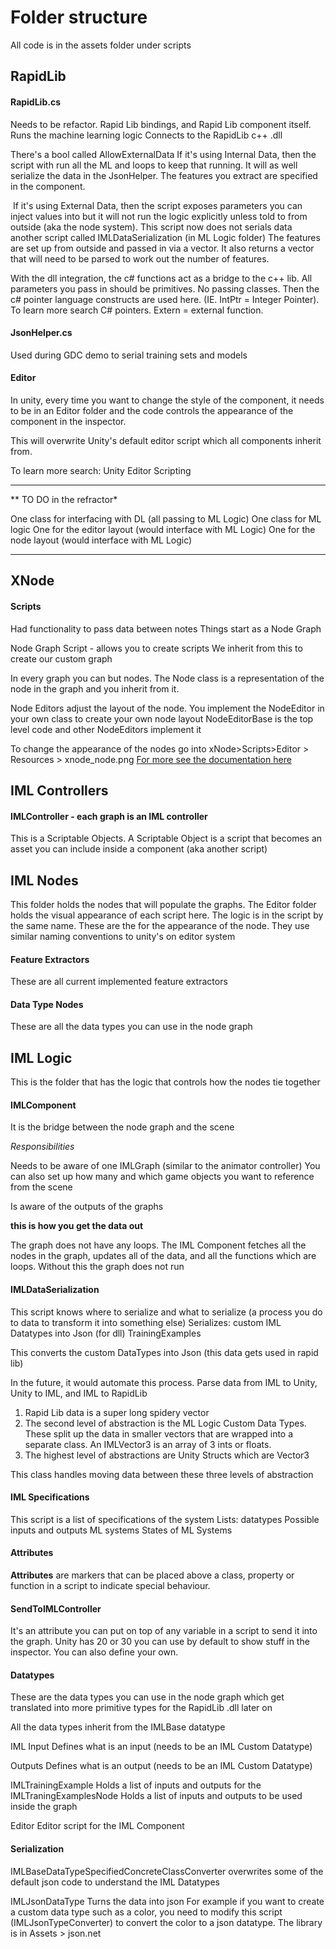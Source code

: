 # Folder structure 

All code is in the assets folder under scripts 

## RapidLib 

#### RapidLib.cs 
Needs to be refactor. Rapid Lib bindings, and Rapid Lib component itself. 
Runs the machine learning logic 
Connects to the RapidLib c++ .dll 

There's a bool called AllowExternalData
	If it's using Internal Data, then the script with run all the ML and loops to keep that running. It will as well serialize the data in the JsonHelper. The features you extract are specified in the component. 

​	If it's using External Data, then the script exposes parameters you can inject values into but it will not run the logic explicitly unless told to from outside (aka the node system). This script now does not serials data another script called IMLDataSerialization (in ML Logic folder) The features are set up from outside and passed in via a vector. It also returns a vector that will need to be parsed to work out the number of features. 

With the dll integration, the c# functions act as a bridge to the c++ lib. All parameters you pass in should be primitives. No passing classes. Then the c# pointer language constructs are used here. (IE. IntPtr = Integer Pointer). To learn more search C# pointers. Extern = external function.   

#### JsonHelper.cs 
Used during GDC demo to serial training sets and models 

#### Editor 

In unity, every time you want to change the style of the component, it needs to be in an Editor folder and the code controls the appearance of the component in the inspector. 

This will overwrite Unity's default editor script which all components inherit from. 

To learn more search: Unity Editor Scripting 

---

** TO DO in the refractor*

One class for interfacing with DL (all passing to ML Logic) 
One class for ML logic 
One for the editor layout (would interface with ML Logic) 
One for the node layout (would interface with ML Logic)

---

## XNode 

#### Scripts 

Had functionality to pass data between notes 
Things start as a Node Graph 

Node Graph Script - allows you to create scripts 
We inherit from this to create our custom graph 

In every graph you can but nodes. The Node class is a representation of the node in the graph and you inherit from it. 

Node Editors adjust the layout of the node. You implement the NodeEditor in your own class to create your own node layout 
NodeEditorBase is the top level code and other NodeEditors implement it 

To change the appearance of the nodes go into xNode>Scripts>Editor > Resources > xnode_node.png
[For more see the documentation here](http://https://github.com/Siccity/xNode)

## IML Controllers 

#### IMLController - each graph is an IML controller 
This is a Scriptable Objects. A Scriptable Object is a script that becomes an asset you can include inside a component (aka another script)

## IML Nodes 

This folder holds the nodes that will populate the graphs. 
The Editor folder holds the visual appearance of each script here. The logic is in the script by the same name. These are the for the appearance of the node. They use similar naming conventions to unity's on editor system 

#### Feature Extractors 

These are all current implemented feature extractors 

#### Data Type Nodes

These are all the data types you can use in the node graph 

## IML Logic 

This is the folder that has the logic that controls how the nodes tie together 

#### IMLComponent 

It is the bridge between the node graph and the scene 

*Responsibilities*

Needs to be aware of one IMLGraph  (similar to the animator controller)
You can also set up how many and which game objects you want to reference from the scene 

Is aware of the outputs of the graphs 

**this is how you get the data out**

The graph does not have any loops. The IML Component fetches all the nodes in the graph, updates all of the data, and all the functions which are loops. Without this the graph does not run

#### IMLDataSerialization 

This script knows where to serialize and what to serialize (a process you do to data to transform it into something else)
Serializes: 
custom IML Datatypes into Json (for dll)
TrainingExamples

This converts the custom DataTypes into Json (this data gets used in rapid lib)

In the future, it would automate this process. Parse data from IML to Unity, Unity to IML, and IML to RapidLib 

1. Rapid Lib data is a super long spidery vector 
2. The second level of abstraction is the ML Logic Custom Data Types. These split up the data in smaller vectors that are wrapped into a separate class. An IMLVector3 is an array of 3 ints or floats. 
3. The highest level of abstractions are Unity Structs which are Vector3 

This class handles moving data between these three levels of abstraction 

#### IML Specifications

This script is a list of specifications of the system 
Lists: 
datatypes 
Possible inputs and outputs 
ML systems
States of ML Systems 

#### Attributes

**Attributes** are markers that can be placed above a class, property or function in a script to indicate special behaviour. 

#### SendToIMLController 

It's an attribute you can put on top of any variable in a script to send it into the graph. 
Unity has 20 or 30 you can use by default to show stuff in the inspector. You can also define your own. 

#### Datatypes 

These are the data types you can use in the node graph which get translated into more primitive types for the RapidLib .dll later on 

All the data types inherit from the IMLBase datatype 

IML Input 
Defines what is an input (needs to be an IML Custom Datatype) 

Outputs
Defines what is an output (needs to be an IML Custom Datatype)

IMLTrainingExample 
Holds a list of inputs and outputs for the IMLTraningExamplesNode 
Holds a list of inputs and outputs to be used inside the graph

Editor 
Editor script for the IML Component 

#### Serialization

IMLBaseDataTypeSpecifiedConcreteClassConverter
overwrites some of the default json code to understand the IML Datatypes 

IMLJsonDataType
Turns the data into json 
For example if you want to create a custom data type such as a color, you need to modify this script (IMLJsonTypeConverter) to convert the color to a json datatype. The library is in Assets > json.net



